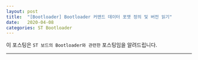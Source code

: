 ```yaml
---
layout: post
title:  "[Bootloader] Bootloader 커맨드 데이터 포맷 정의 및 버전 읽기"
date:   2020-04-08
categories: ST Bootloader
---
```


이 포스팅은 `ST 보드의 Bootloader와 관련한` 포스팅임을 알려드립니다.

---


